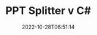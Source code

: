 ---
############################# Static ############################
layout: "auto-gen-merger"
date: 2022-10-28T06:51:14
draft: false
otherformats: tex vdx vsdm vsdx vssm vssx vstm vstx vsx vtx xlam xls xlsb xlsm xlsx xlt

############################# Head ############################
head_title: "Rozdeliť PPT do viacerých súborov v C#"
head_description: "Rozdeľte jeden súbor PPT do niekoľkých súborov na základe čísel strán, intervalov strán, párnych alebo nepárnych strán pomocou rozhrania API na zlúčenie dokumentov."

############################# Header ############################
title: "PPT Splitter v C#"
description: "Rozdeľte PPT niekoľkými riadkami kódu .NET."
bg_image: "https://cms.admin.containerize.com/templates/aspose/App_Themes/V3/images/bg/header1.png"
bg_overlay: false
button:
    enable: true
    icon: "fas fa-arrow-down"
    label: "Stiahnite si bezplatnú skúšobnú verziu"
    link: "https://downloads.groupdocs.com/merger/net"

############################# SubMenu ############################
submenu:
    enable: true

    left:
        img_alt: "GroupDocs.Merger for .NET"
        image: "https://cms.admin.containerize.com/templates/groupdocs/images/product-logos/90x90-noborder/groupdocs-merger-net.png"
        product: "GroupDocs.Merger"
        platform: ".NET"

    middle:
        button:

            # button loop
            - link: "https://apireference.groupdocs.com/merger/net"
              text: "Referencia API"

            # button loop
            - link: "https://github.com/groupdocs-merger"
              text: "Príklady kódov"

            # button loop
            - link: "https://products.groupdocs.app/merger/family"
              text: "Živé ukážky"

            # button loop
            - link: "https://purchase.groupdocs.com/pricing/merger/net"
              text: "Stanovenie cien"

    right:
        link_download: "https://downloads.groupdocs.com/merger"
        link_learn: "https://docs.groupdocs.com/merger/net"
        link_buy: "https://purchase.groupdocs.com"

############################# About ############################
about:
    enable: true
    title: "O GroupDocs.Merger for .NET API"
    content: |
        Knižnica [GroupDocs.Merger for .NET](/sk/merger/net/) ponúka jednoduché riešenie na bezpečné zlúčenie a rozdelenie medzi širokou škálou formátov dokumentov vrátane PDF, Microsoft Office (Word, Excel, PowerPoint, OneNote), OpenDocument, HTML, obrázky a mnoho ďalších v aplikáciách .NET. Pridaním iba niekoľkých riadkov kódu vykonajte niekoľko operácií s dokumentom, ako je presunutie, odstránenie, otočenie, výmena, extrahovanie alebo zmena orientácie strán v dokumentoch. Rozhranie API na zlučovanie dokumentov tiež podporuje zobrazenie náhľadu stránok dokumentu ako obrázka na analýzu štruktúry dokumentu, formátovania a obsahu na stránke.
        
        GroupDocs.Merger API je správnou voľbou pre podnikové riešenia, ktoré vyžadujú funkcie na delenie súborov. Tieto rozhrania API sú dobre podporované na všetkých hlavných operačných systémoch a platformách vrátane .NET Framework, .NET Standard, .NET Core, Mono.

############################# Steps ############################
steps:
    enable: true
    title_left: "Rozdeliť PPT strán súboru v .NET"
    content_left: |
        [GroupDocs.Merger for .NET](/sk/merger/net/) uľahčuje vývojárom C# rozdeliť jeden súbor PPT na viacero výsledných súborov implementáciou niekoľko jednoduchých krokov.
        
        * Inicializujte **SplitOptions** s formátom cesty k výstupným súborom.
        * Vytvorte novú inštanciu **Merger** a zadajte cestu zdrojového dokumentu ako parameter konštruktora.
        * Zavolajte **Split** a odovzdajte objekt **SplitOptions** na uloženie výsledných dokumentov.

    title_right: "Požiadavky na systém"
    content_right: |
        Rozhrania API GroupDocs.Merger for .NET sú podporované na všetkých hlavných platformách a operačných systémoch. Pred spustením nižšie uvedeného kódu sa uistite, že máte vo svojom systéme nainštalované nasledujúce predpoklady.

        * Operačné systémy: Microsoft Windows, Linux, MacOS
        * Vývojové prostredia: Visual Studio, Xamarin, MonoDevelop
        * Rámce: .NET Framework, .NET Standard, .NET Core, Mono
        * Stiahnite si najnovšiu verziu GroupDocs.Merger for .NET z [NuGet](https://www.nuget.org/packages/groupdocs.merger)
         
    code: |
     {{% merger/additional-styles %}}
     {{< merger/code-merger title="Ako rozdeliť PPT súbory pomocou C# vzorového kódu">}}

        ```csharp    
        // Rozdeľte súbor PPT pomocou rozhrania GroupDocs.Merger API
        string filePath = "input.ppt";
        string filePathOut = "output.ppt";

        // Inicializujte triedu SplitOptions s formátom cesty k výstupným súborom
        SplitOptions splitOptions = new SplitOptions(filePathOut, new int[] { 3, 6, 8 });

        // Okamžité zlúčenie so vstupným dokumentom PPT
        using (Merger merger = new Merger(filePath))
          {
            // Zavolajte metódu Split a odovzdajte objekt SplitOptions na uloženie výsledných dokumentov
            merger.Split(splitOptions);
          }
        ```
     {{< /merger/code-merger >}}

############################# Demos ############################
demos:
    enable: true
    title: "Živé ukážky – rozdelenie súboru PPT online"
    content: |
       Rozdeľte súbor PPT hneď teraz na webovej lokalite [GroupDocs.Merger Live Demos](https://products.groupdocs.app/splitter/ppt).
       Živá ukážka má nasledujúce výhody.
        
############################# About Formats ############################
about_formats:
    enable: true

############################# More Formats ############################
more_formats:
    enable: true
    title: "Rozdeliť súbor iných formátov"
    content: |
        API na zlúčenie a rozdelenie dokumentov .NET pre formáty súborov a obrázky. Rozdeľte niektoré z populárnych formátov súborov, ako je uvedené nižšie.

############################# Back to top ###############################
back_to_top:
    enable: true
---